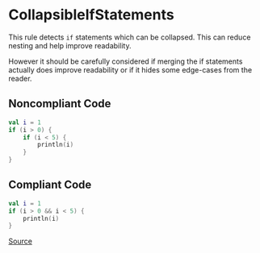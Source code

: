# CollapsibleIfStatements

This rule detects `if` statements which can be collapsed. This can reduce nesting and help improve readability.

However it should be carefully considered if merging the if statements actually does improve readability or if it
hides some edge-cases from the reader.

## Noncompliant Code

```kotlin
val i = 1
if (i > 0) {
    if (i < 5) {
        println(i)
    }
}
```
## Compliant Code

```kotlin
val i = 1
if (i > 0 && i < 5) {
    println(i)
}
```

[Source](https://arturbosch.github.io/detekt/style.html#collapsibleifstatements)
